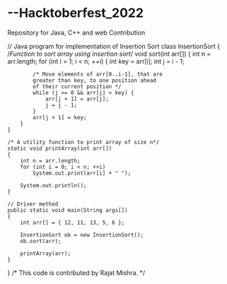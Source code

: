 # --Hacktoberfest_2022
Repository for Java, C++ and web Contribution


// Java program for implementation of Insertion Sort
class InsertionSort {
	/*Function to sort array using insertion sort*/
	void sort(int arr[])
	{
		int n = arr.length;
		for (int i = 1; i < n; ++i) {
			int key = arr[i];
			int j = i - 1;

			/* Move elements of arr[0..i-1], that are
			greater than key, to one position ahead
			of their current position */
			while (j >= 0 && arr[j] > key) {
				arr[j + 1] = arr[j];
				j = j - 1;
			}
			arr[j + 1] = key;
		}
	}

	/* A utility function to print array of size n*/
	static void printArray(int arr[])
	{
		int n = arr.length;
		for (int i = 0; i < n; ++i)
			System.out.print(arr[i] + " ");

		System.out.println();
	}

	// Driver method
	public static void main(String args[])
	{
		int arr[] = { 12, 11, 13, 5, 6 };

		InsertionSort ob = new InsertionSort();
		ob.sort(arr);

		printArray(arr);
	}
} /* This code is contributed by Rajat Mishra. */
